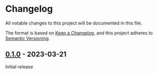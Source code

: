 # Changelog

All notable changes to this project will be documented in this file.

The format is based on [Keep a Changelog](https://keepachangelog.com/en/1.0.0/),
and this project adheres to [Semantic Versioning](https://semver.org/spec/v2.0.0.html).

## [0.1.0] - 2023-03-21

Initial release

[0.1.0]: https://github.com/biblibre/omeka-s-module-ValueSuggestUpdater/releases/tag/v0.1.0

